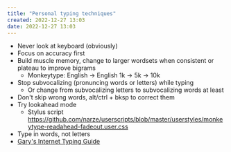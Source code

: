 ```yaml
---
title: "Personal typing techniques"
created: 2022-12-27 13:03
date: 2022-12-27 13:03
---
```


- Never look at keyboard (obviously)
- Focus on accuracy first
- Build muscle memory, change to larger wordsets when consistent or plateau to improve bigrams
  - Monkeytype: English -> English 1k -> 5k -> 10k
- Stop subvocalizing (pronuncing words or letters) while typing
  - Or change from subvocalizing letters to subvocalizing words at least
- Don't skip wrong words, alt/ctrl + bksp to correct them
- Try lookahead mode
  - Stylus script https://github.com/narze/userscripts/blob/master/userstyles/monkeytype-readahead-fadeout.user.css
- Type in words, not letters
- [Gary's Internet Typing Guide](1-Projects/tech-long-didnt-read/Gary's%20Internet%20Typing%20Guide.md)